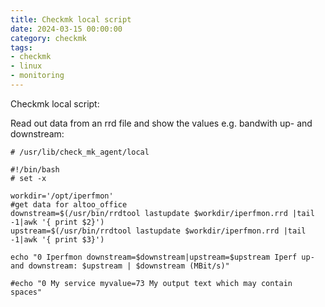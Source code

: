 ```yaml
--- 
title: Checkmk local script
date: 2024-03-15 00:00:00
category: checkmk
tags: 
- checkmk
- linux
- monitoring
---
```

Checkmk local script:

Read out data from an rrd file and show the values e.g. bandwith up- and downstream:

    # /usr/lib/check_mk_agent/local

    #!/bin/bash
    # set -x
  
    workdir='/opt/iperfmon'
    #get data for altoo_office
    downstream=$(/usr/bin/rrdtool lastupdate $workdir/iperfmon.rrd |tail -1|awk '{ print $2}')
    upstream=$(/usr/bin/rrdtool lastupdate $workdir/iperfmon.rrd |tail -1|awk '{ print $3}')
    
    echo "0 Iperfmon downstream=$downstream|upstream=$upstream Iperf up- and downstream: $upstream | $downstream (MBit/s)"
    
    #echo "0 My service myvalue=73 My output text which may contain spaces"
